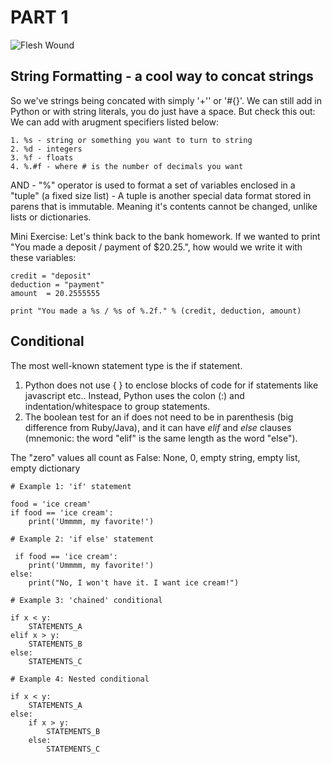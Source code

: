 # PART 1

![Flesh Wound](http://images6.fanpop.com/image/photos/35300000/Monty-Python-and-the-Holy-Grail-Inspired-Quote-Poster-monty-python-and-the-holy-grail-35315673-551-849.jpg)

## String Formatting - a cool way to concat strings
So we've strings being concated with simply '+'' or '#{}'. 
We can still add in Python or with string literals, you do just have a space. But check this out:
We can add with arugment specifiers listed below:

	1. %s - string or something you want to turn to string
	2. %d - integers
	3. %f - floats
	4. %.#f - where # is the number of decimals you want

AND - "%" operator is used to format a set of variables enclosed in a "tuple" (a fixed size list)
	- A tuple is another special data format stored in parens that is immutable. Meaning it's contents cannot be changed, unlike lists or dictionaries.

Mini Exercise:
Let's think back to the bank homework. If we wanted to print "You made a deposit / payment of $20.25.", how would we write it with these variables:
```
credit = "deposit" 
deduction = "payment" 
amount  = 20.2555555

print "You made a %s / %s of %.2f." % (credit, deduction, amount)
```

## Conditional

The most well-known statement type is the if statement.

1. Python does not use { } to enclose blocks of code for if statements like javascript etc.. Instead, Python uses the colon (:) and indentation/whitespace to group statements. 
2. The boolean test for an if does not need to be in parenthesis (big difference from Ruby/Java), and it can have *elif* and *else* clauses (mnemonic: the word "elif" is the same length as the word "else").
 
The "zero" values all count as False: None, 0, empty string, empty list, empty dictionary

```
# Example 1: 'if' statement

food = 'ice cream'
if food == 'ice cream':
    print('Ummmm, my favorite!')

# Example 2: 'if else' statement

 if food == 'ice cream':
    print('Ummmm, my favorite!')
else:
    print("No, I won't have it. I want ice cream!")   
```
```
# Example 3: 'chained' conditional

if x < y:
    STATEMENTS_A
elif x > y:
    STATEMENTS_B
else:
    STATEMENTS_C

# Example 4: Nested conditional

if x < y:
    STATEMENTS_A
else:
    if x > y:
        STATEMENTS_B
    else:
        STATEMENTS_C
```






